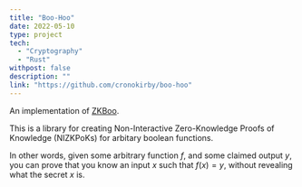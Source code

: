 ```yaml
---
title: "Boo-Hoo"
date: 2022-05-10
type: project
tech:
  - "Cryptography"
  - "Rust"
withpost: false
description: ""
link: "https://github.com/cronokirby/boo-hoo"
---
```


An implementation of [ZKBoo](https://eprint.iacr.org/2016/163).

This is a library for creating Non-Interactive Zero-Knowledge Proofs
of Knowledge (NIZKPoKs) for arbitary boolean functions.

In other words, given some arbitrary function $f$, and some claimed
output $y$, you can prove that you know an input $x$ such that $f(x) = y$,
without revealing what the secret $x$ is.
